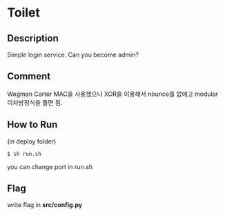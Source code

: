 # Toilet

## Description
Simple login service. Can you become admin?


## Comment

Wegman Carter MAC을 사용했으니 XOR을 이용해서 nounce를 없애고 modular 이차방정식을 풀면 됨.


## How to Run
(in deploy folder)

```/bin/sh
$ sh run.sh
```

you can change port in run.sh

## Flag
write flag in __src/config.py__
